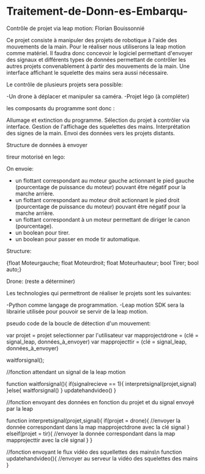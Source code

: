 # Traitement-de-Donn-es-Embarqu-

Contrôle de projet via leap motion:             Florian Bouissonnié

Ce projet consiste à manipuler des projets de robotique à l'aide des mouvements de la main.
Pour le réaliser nous utiliserons la leap motion comme matériel.
Il faudra donc concevoir le logiciel permettant d'envoyer des signaux et différents types de données permettant
de contrôler les autres projets convenablement à partir des mouvements de la main.
Une interface affichant le squelette des mains sera aussi nécessaire.

Le contrôle de plusieurs projets sera possible:

-Un drone à déplacer et manipuler sa caméra.
-Projet légo (à compléter)

les composants du programme sont donc :

Allumage et extinction du programme.
Sélection du projet à contrôler via interface.
Gestion de l'affichage des squelettes des mains.
Interprétation des signes de la main.
Envoi des données vers les projets distants.


Structure de données à envoyer

tireur motorisé en lego:

On envoie: 
- un flottant correspondant au moteur gauche actionnant le pied gauche (pourcentage de puissance du moteur) pouvant être négatif pour la marche arrière.
- un flottant correspondant au moteur droit actionnant le pied droit (pourcentage de puissance du moteur) pouvant être négatif pour la marche arrière.
- un flottant correspondant à un moteur permettant de diriger le canon (pourcentage).
- un boolean pour tirer.
- un boolean pour passer en mode tir automatique.

Structure:

{float Moteurgauche;
 float Moteurdroit;
 float Moteurhauteur;
 bool Tirer;
 bool auto;}


 Drone: (reste a déterminer)


Les technologies qui permettront de réaliser le projets sont les suivantes:

-Python comme langage de programmation.
-Leap motion SDK sera la librairie utilisée pour pouvoir se servir de la leap motion.


pseudo code de la boucle de détection d'un mouvement:

var projet = projet selectionner par l'utilisateur
var mapprojectdrone = (clé = signal_leap, données_à_envoyer)
var mapprojecttir = (clé = signal_leap, données_à_envoyer)

waitforsignal();

//fonction attendant un signal de la leap motion

 function waitforsignal(){
     if(signalrecieve == 1){
         interpretsignal(projet,signal)
     }else{
         waitforsignal()
     }
     updatehandvideo()
 }

//fonction envoyant des données en fonction du projet et du signal envoyé par la leap

function interpretsignal(projet,signal){
    if(projet = drone){
        //envoyer la donnée correspondant dans la map mapprojectdrone avec la clé signal
    }
    elseif(projet = tir){
        //envoyer la donnée correspondant dans la map mapprojecttir avec la clé signal
    }
}

//fonction envoyant le flux vidéo des squellettes des mains\n
function updatehandvideo(){
    //envoyer au serveur la vidéo des squelettes des mains
}
